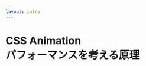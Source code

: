 ```yaml
---
layout: intro
---
```


# CSS Animation<br />パフォーマンスを考える原理

<!--
今回は、ブラウザのレンダリングの大まかな仕組みから、CSSアニメーションのパフォーマンスを予測できるようになろう、というお話をしたいと思います。

実際にChromeで計測した数値を交えながら、使うプロパティによってどれだけパフォーマンスの差が生まれるか、なぜ違いが生まれるのかを解明し、最後に未来のお話にも触れていきます。
-->